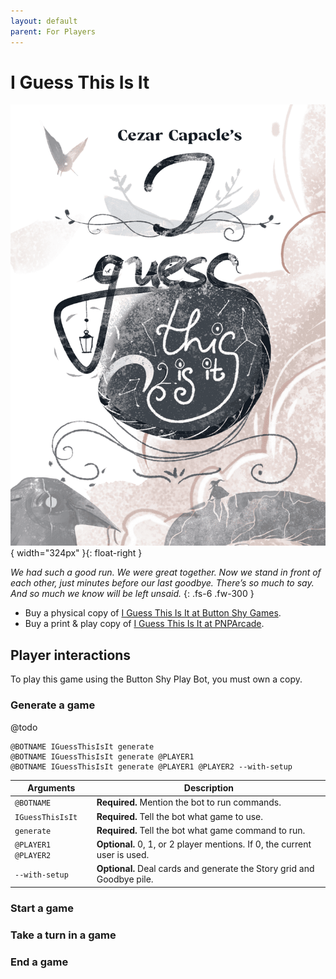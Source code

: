 ```yaml
---
layout: default
parent: For Players
---
```


# I Guess This Is It

![I Guess This Is It cover](../assets/i-guess-this-is-it--cover.png)
{ width="324px" }{: float-right }

_We had such a good run. We were great together. Now we stand in front of each
other, just minutes before our last goodbye. There’s so much to say. And so
much we know will be left unsaid._
{: .fs-6 .fw-300 }

* Buy a physical copy of [I Guess This Is It at Button Shy Games](https://buttonshygames.com/products/i-guess-this-is-it-1).
* Buy a print & play copy of [I Guess This Is It at PNPArcade](https://www.pnparcade.com/products/i-guess-this-is-it).

## Player interactions

To play this game using the Button Shy Play Bot, you must own a copy.

### Generate a game

@todo

```
@BOTNAME IGuessThisIsIt generate
@BOTNAME IGuessThisIsIt generate @PLAYER1
@BOTNAME IGuessThisIsIt generate @PLAYER1 @PLAYER2 --with-setup
```

| Arguments           | Description                                                               |
|---------------------|---------------------------------------------------------------------------|
| `@BOTNAME`          | **Required.** Mention the bot to run commands.                            |
| `IGuessThisIsIt`    | **Required.** Tell the bot what game to use.                              |
| `generate`          | **Required.** Tell the bot what game command to run.                      |
| `@PLAYER1 @PLAYER2` | **Optional.** 0, 1, or 2 player mentions. If 0, the current user is used. |
| `--with-setup`      | **Optional.** Deal cards and generate the Story grid and Goodbye pile.    |

### Start a game

### Take a turn in a game

### End a game
